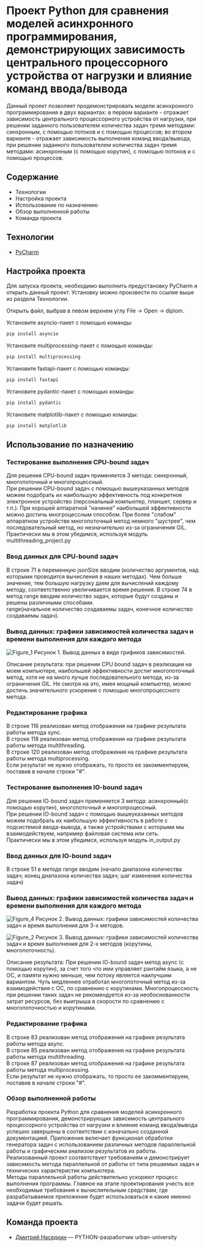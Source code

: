 # Проект Python для сравнения моделей асинхронного программирования, демонстрирующих зависимость центрального процессорного устройства от нагрузки и влияние команд ввода/вывода
Данный проект позволяет продемонстрировать модели асинхронного программирования в двух вариантах:
в первом варианте - отражает зависимость центрального процессорного устройства от нагрузки, при решении заданного пользователем количества задач тремя методами: синхронным, с помощью потоков и с помощью процессов;
во втором варианте - отражает зависимость выполнения команд ввода/вывода, при решении заданного пользователем количества задач тремя методами: асинхронным (с помощью корутин), с помощью потоков и с помощью процессов.
## Содержание
- Технологии
- Настройка проекта
- Использование по назначению
- Обзор выполненной работы
- Команда проекта

## Технологии
- [PyCharm﻿](https://www.jetbrains.com/help/pycharm/installation-guide.html#standalone/)

## Настройка проекта
Для запуска проекта, необходимо выполнить предустановку PyCharm и открыть данный проект.
Установку можно произвести по ссылке выше из раздела Технологии.

Открыть файл, выбрав в левом верхнем углу File -> Open -> diplom.

Установите asyncio-пакет с помощью команды:
```sh
pip install asyncio
```

Установите multiprocessing-пакет с помощью команды:
```sh
pip install multiprocessing
```

Установите fastapi-пакет с помощью команды:
```sh
pip install fastapi
```

Установите pydantic-пакет с помощью команды:
```sh
pip install pydantic
```

Установите matplotlib-пакет с помощью команды:
```sh
pip install matplotlib
```

## Использование по назначению

### Тестирование выполнения CPU-bound задач
Для решения CPU-bound задач применяется 3 метода: синхронный, многопоточный и многопроцессный.\
При решении CPU-bound задач с помощью вышеуказанных методов можем подобрать их наибольшую эффективность под конкретное электронное устройство (персональный компьютер, планшет, сервер и т.п.). При хорошей аппаратной "начинке" наибольшей эффективности можно достичь многроцессным способом. При более "слабом" аппаратном устройстве многопоточный метод немного "шустрее", чем последовательный метод, но незначительно из-за ограничения GIL.\
Практически мы в этом убедимся, используя модуль multithreading_project.py

### Ввод данных для CPU-bound задач
В строке 71 в переменную jsonSize вводим (количество аргументов, над которыми проводится вычисления в наших методах). Чем больше значение, тем большую нагрузку даем для вычислений каждому методу, соответственно увеличивается время решения.
В строке 74 в метод range вводим количество задач, которые будут созданы и решены различными способами. \
range(начальное количество создаваемы задач, конечное количество создаваемы задач).

### Вывод данных: графики зависимостей количества задач и времени выполнения для каждого метода
![Figure_1](https://github.com/user-attachments/assets/a926d745-ad7e-4944-b709-426f281413b0)
Рисунок 1. Вывод данных в виде грификов зависимостей.

Описание результата: при решении CPU bound задач в реализации на моем компьютере, наибольшей эффективности достиг многопоточный метод, хотя не на много лучше последовательного метода, из-за ограничения GIL. Не смотря на это, имея мощный компьютер, можно достичь значительного ускорения с помощью многопроцессного метода.


### Редактирование графика
В строке 116 реализован метод отображения на графике результата работы метода sync.\
В строке 118 реализован метод отображения на графике результата работы метода multithreading. \
В строке 120 реализован метод отображения на графике результата работы метода multiprocessing. \
Если результат не нужно отображать, то просто ее закомментируем, поставив в начале строки "#".

### Тестирование выполнения IO-bound задач
Для решения IO-bound задач применяется 3 метода: асинхронный(с помощью корутин), многопоточный и многопроцессный.\
При решении IO-bound задач с помощью вышеуказанных методов можем подобрать их наибольшую эффективность в работе с подсистемой ввода-вывода, а также устройствами с которыми мы взаимодействуем, например файловая система или сеть.\
Практически мы в этом убедимся, используя модуль in_output.py

### Ввод данных для IO-bound задач
В строке 51 в методе range вводим (начало диапазона количества задач; конец диапазона количества задач; шаг изменения количества задач)


###  Вывод данных: графики зависимостей количества задач и времени выполнения для каждого метода
![Figure_4](https://github.com/user-attachments/assets/e3df5f5f-2c76-4701-af0e-5e6dc3c169d0)
Рисунок 2. Вывод данных: графики зависимостей количества задач и время выполнения для 3-х методов.

![Figure_2](https://github.com/user-attachments/assets/e944f0a6-dc7a-4f1c-8018-ced3a9ab0dcd)
Рисунок 3. Вывод данных: графики зависимостей количества задач и время выполнения для 2-х методов (корутины, многопоточность).

Описание результата: При решении IO-bound задач метод async (с помощью корутин), за счет того что ими управляет рантайм языка, а не ОС, и памяти нужно меньше, чем потоку является наилучшим вариантом. Чуть медленнее отработал многопоточный метод из-за взаимодействия с ОС, по сравнению с корутинами. Многопроцессность при решении таких задач не рекомендуется 
из-за необоснованности затрат ресурсов, без выигрыша в скорости по сравнению с многопоточностью и корутинами.

### Редактирование графика
В строке 83 реализован метод отображения на графике результата работы метода аsync.\
В строке 85 реализован метод отображения на графике результата работы метода multithreading. \
В строке 87 реализован метод отображения на графике результата работы метода multiprocessing. \
Если результат не нужно отображать, то просто ее закомментируем, поставив в начале строки "#".

### Обзор выполненной работы
Разработка проекта Python для сравнения моделей асинхронного программирования, демонстрирующих зависимость центрального процессорного устройства от нагрузки и влияние команд ввода/вывода успешно завершены в соответствии с изначально созданной документацией. Приложение включает функционал обработки генератора задач 
с использованием различных методов параллельной работы и графическим анализом результатов их работы. \
Реализованный проект соответствует требованиям и демонстрирует зависимость метода параллельной от работы от типа решаемых задач 
и технических характеристик компьютера.\
Методы параллельной работы действительно ускоряют процесс выполнения программы. Главное на этапе проектирования учесть все необходимые требования к вычислительным средствам, где разрабатываемое приложение будет использоваться и какие именно задачи будет решать.


## Команда проекта
- [Дмитрий Наседкин](tg://resolve?domain=@Dmitry_991) — PYTHON-разработчик urban-university


